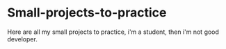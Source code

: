 Small-projects-to-practice
==========================

Here are all my small projects to practice, i'm a student, then i'm not good developer.
